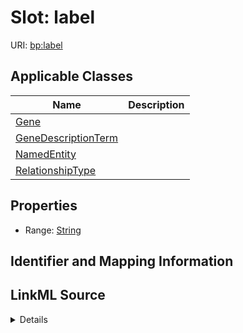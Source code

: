 # Slot: label

URI: [bp:label](http://w3id.org/ontogpt/biological-process-templatelabel)



<!-- no inheritance hierarchy -->




## Applicable Classes

| Name | Description |
| --- | --- |
[Gene](Gene.md) | 
[GeneDescriptionTerm](GeneDescriptionTerm.md) | 
[NamedEntity](NamedEntity.md) | 
[RelationshipType](RelationshipType.md) | 






## Properties

* Range: [String](String.md)







## Identifier and Mapping Information








## LinkML Source

<details>
```yaml
name: label
alias: label
domain_of:
- GeneDescriptionTerm
- NamedEntity
range: string

```
</details>